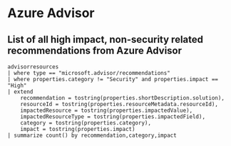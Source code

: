 # Azure Advisor

## List of all high impact, non-security related recommendations from Azure Advisor
```kusto
advisorresources
| where type == "microsoft.advisor/recommendations"
| where properties.category != "Security" and properties.impact == "High"
| extend 
    recommendation = tostring(properties.shortDescription.solution),
    resourceId = tostring(properties.resourceMetadata.resourceId),
    impactedResource = tostring(properties.impactedValue),
    impactedResourceType = tostring(properties.impactedField),
    category = tostring(properties.category),
    impact = tostring(properties.impact)
| summarize count() by recommendation,category,impact
```
